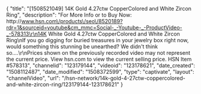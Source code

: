 {
    "title": "[1508521049] 14K Gold 4.27ctw CopperColored and White Zircon  Ring",
    "description": "For More Info or to Buy Now: http:\/\/www.hsn.com\/products\/seo\/8520189?rdr=1&sourceid=youtube&cm_mmc=Social-_-Youtube-_-ProductVideo-_-578313\r\n14K White Gold 4.27ctw CopperColored and White Zircon Ring\nIf you go digging for buried treasures in your jewelry box right now, would something this stunning be unearthed? We didn't think so....\r\nPrices shown on the previously recorded video may not represent the current price.  View hsn.com to view the current selling price. HSN Item #578313",
    "channelid": "123179144",
    "videoid": "123178621",
    "date_created": "1508112487",
    "date_modified": "1508372599",
    "type": "captivate",
    "layout": "channelVideo",
    "url": "\/hsn-network\/14k-gold-4-27ctw-coppercolored-and-white-zircon-ring\/123179144-123178621"
}